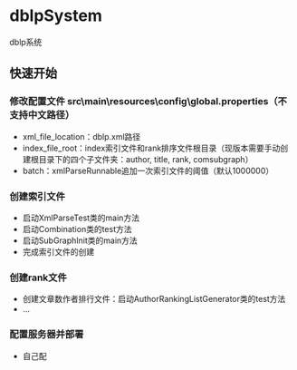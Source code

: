 # dblpSystem
dblp系统

## 快速开始
### 修改配置文件 src\main\resources\config\global.properties（不支持中文路径）
+ xml_file_location：dblp.xml路径
+ index_file_root：index索引文件和rank排序文件根目录（现版本需要手动创建根目录下的四个子文件夹：author, title, rank, comsubgraph）
+ batch：xmlParseRunnable追加一次索引文件的阈值（默认1000000）

### 创建索引文件
+ 启动XmlParseTest类的main方法
+ 启动Combination类的test方法
+ 启动SubGraphInit类的main方法
+ 完成索引文件的创建

### 创建rank文件
+ 创建文章数作者排行文件：启动AuthorRankingListGenerator类的test方法
+ ...

### 配置服务器并部署
+ 自己配
